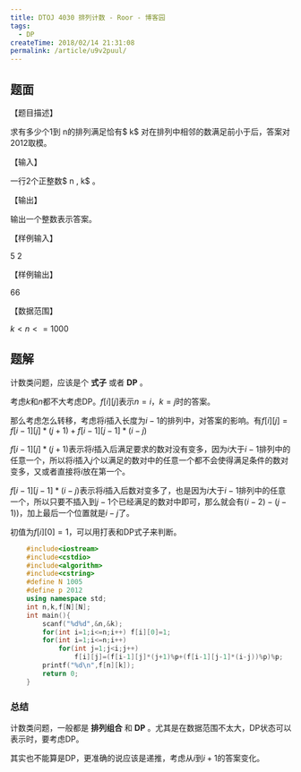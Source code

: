 ```yaml
---
title: DTOJ 4030 排列计数 - Roor - 博客园
tags:
  - DP
createTime: 2018/02/14 21:31:08
permalink: /article/u9v2puul/
---
```

## 题面

【题目描述】

求有多少个1到  n的排列满足恰有$  k$  对在排列中相邻的数满足前小于后，答案对2012取模。

【输入】

一行2个正整数$  n  ,  k$  。

【输出】

输出一个整数表示答案。

【样例输入】

5 2

【样例输出】

66

【数据范围】

$k<n<=1000$

## 题解

计数类问题，应该是个 **式子** 或者 **DP** 。

考虑$k$和$n$都不大考虑DP。$f[i][j]$表示$n=i$，$k=j$时的答案。

那么考虑怎么转移，考虑将$i$插入长度为$i-1$的排列中，对答案的影响。有$f[i][j]=f[i-1][j]*(j+1)+f[i-1][j-1]*(i-j)$

$f[i-1][j]*(j+1)$表示将$i$插入后满足要求的数对没有变多，因为$i$大于$i-1$排列中的任意一个，所以将$i$插入$j$个以满足的数对中的任意一个都不会使得满足条件的数对变多，又或者直接将$i$放在第一个。

$f[i-1][j-1]*(i-j)$表示将$i$插入后数对变多了，也是因为$i$大于$i-1$排列中的任意一个，所以只要不插入到$j-1$个已经满足的数对中即可，那么就会有$(i-2)-(j-1))$，加上最后一个位置就是$i-j$了。

初值为$f[i][0]=1$，可以用打表和DP式子来判断。


```c++
    #include<iostream>
    #include<cstdio>
    #include<algorithm>
    #include<cstring>
    #define N 1005
    #define p 2012
    using namespace std;
    int n,k,f[N][N];
    int main(){
        scanf("%d%d",&n,&k);
        for(int i=1;i<=n;i++) f[i][0]=1;
        for(int i=1;i<=n;i++)
            for(int j=1;j<i;j++)
                f[i][j]=(f[i-1][j]*(j+1)%p+(f[i-1][j-1]*(i-j))%p)%p;
        printf("%d\n",f[n][k]);
        return 0;
    }
```
### 总结

计数类问题，一般都是 **排列组合** 和 **DP** 。尤其是在数据范围不太大，DP状态可以表示时，要考虑DP。

其实也不能算是DP，更准确的说应该是递推，考虑从$i$到$i+1$的答案变化。

